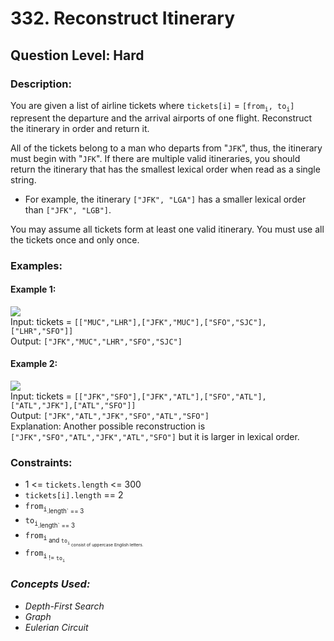 # 332. Reconstruct Itinerary
## Question Level: Hard
### Description:
You are given a list of airline tickets where `tickets[i]` = `[from`<sub>`i`</sub>`, to`<sub>`i`</sub>`]` represent the departure and the arrival airports of one flight. Reconstruct the itinerary in order and return it.

All of the tickets belong to a man who departs from "`JFK`", thus, the itinerary must begin with "`JFK`". If there are multiple valid itineraries, you should return the itinerary that has the smallest lexical order when read as a single string.
- For example, the itinerary `["JFK", "LGA"]` has a smaller lexical order than `["JFK", "LGB"]`.

You may assume all tickets form at least one valid itinerary. You must use all the tickets once and only once.

### Examples:
#### Example 1:

<img src="https://assets.leetcode.com/uploads/2021/03/14/itinerary1-graph.jpg"><br>
Input: tickets = `[["MUC","LHR"],["JFK","MUC"],["SFO","SJC"],["LHR","SFO"]]`  
Output: `["JFK","MUC","LHR","SFO","SJC"]`  
#### Example 2:

<img src="https://assets.leetcode.com/uploads/2021/03/14/itinerary2-graph.jpg"><br>
Input: tickets = `[["JFK","SFO"],["JFK","ATL"],["SFO","ATL"],["ATL","JFK"],["ATL","SFO"]]`  
Output: `["JFK","ATL","JFK","SFO","ATL","SFO"]`  
Explanation: Another possible reconstruction is `["JFK","SFO","ATL","JFK","ATL","SFO"]` but it is larger in lexical order.  

### Constraints:

- 1 <= `tickets.length` <= 300
- `tickets[i].length` == 2
- `from`<sub>`i`<sub>.length` == 3
- `to`<sub>`i`<sub>.length` == 3
- `from`<sub>`i`<sub> and `to`<sub>`i`<sub> consist of uppercase English letters.
- `from`<sub>`i`<sub> != `to`<sub>`i`<sub>

### <i>Concepts Used:
- Depth-First Search
- Graph
- Eulerian Circuit</i>